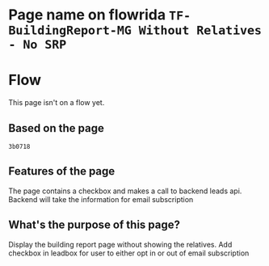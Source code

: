 # Page name on flowrida `TF-BuildingReport-MG Without Relatives - No SRP`

# Flow
This page isn't on a flow yet.

## Based on the page
`3b0718`

## Features of the page
The page contains a checkbox and makes a call to backend leads api.  Backend will take the information for email subscription

## What's the purpose of this page?
Display the building report page without showing the relatives.
Add checkbox in leadbox for user to either opt in or out of email subscription
